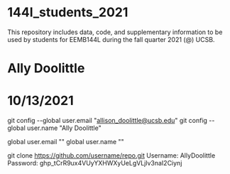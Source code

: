 # 144l_students_2021

This repository includes data, code, and supplementary information to be used by students for EEMB144L during the fall quarter 2021 (@) UCSB.

# Ally Doolittle
# 10/13/2021

git config --global user.email "allison_doolittle@ucsb.edu"
git config --global user.name "Ally Doolittle"
  

global user.email ""
global user.name ""

git clone https://github.com/username/repo.git
Username: AllyDoolittle
Password: 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 
  
  
